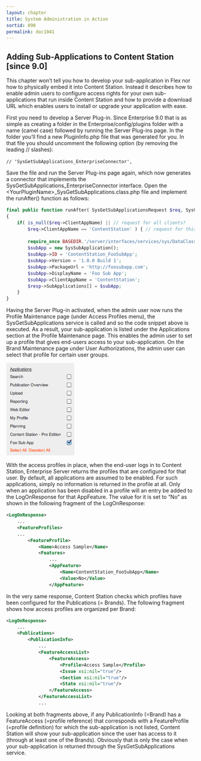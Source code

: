 ```yaml
---
layout: chapter
title: System Administration in Action
sortid: 090
permalink: doc1041
---
```

## Adding Sub-Applications to Content Station \[since 9.0\]

This chapter won’t tell you how to develop your sub-application in Flex nor how to physically embed it into Content Station. Instead it describes how to enable admin users to configure access rights for your own sub-applications that run inside Content Station and how to provide a download URL which enables users to install or upgrade your application with ease.

First you need to develop a Server Plug-in. Since Enterprise 9.0 that is as simple as creating a folder in the Enterprise/config/plugins folder with a name (camel case) followed by running the Server Plug-ins page. In the folder you’ll find a new PluginInfo.php file that was generated for you. In that file you should uncomment the following option (by removing the leading // slashes):

`// 'SysGetSubApplications_EnterpriseConnector',`

Save the file and run the Server Plug-ins page again, which now generates a connector that implements the SysGetSubApplications\_EnterpriseConnector interface. Open the &lt;YourPluginName&gt;\_SysGetSubApplications.class.php file and implement the runAfter() function as follows:

```php
final public function runAfter( SysGetSubApplicationsRequest $req, SysGetSubApplicationsResponse &$resp )
{
	if( is_null($req->ClientAppName) || // request for all clients?
		$req->ClientAppName == 'ContentStation' ) { // request for this client only?

		require_once BASEDIR.'/server/interfaces/services/sys/DataClasses.php';
		$subApp = new SysSubApplication();
		$subApp->ID = 'ContentStation_FooSubApp';
		$subApp->Version = '1.0.0 Build 1';
		$subApp->PackageUrl = 'http://foosubapp.com';
		$subApp->DisplayName = 'Foo Sub App';
		$subApp->ClientAppName = 'ContentStation';
		$resp->SubApplications[] = $subApp;
	}
} 
```

Having the Server Plug-in activated, when the admin user now runs the Profile Maintenance page (under Access Profiles menu), the SysGetSubApplications service is called and so the code snippet above is executed. As a result, your sub-application is listed under the Applications section at the Profile Maintenance page. This enables the admin user to set up a profile that gives end-users access to your sub-application. On the Brand Maintenance page under User Authorizations, the admin user can select that profile for certain user groups.

![](images/image48.png)

With the access profiles in place, when the end-user logs in to Content Station, Enterprise Server returns the profiles that are configured for that user. By default, all applications are assumed to be enabled. For such applications, simply no information is returned in the profile at all. Only when an application has been disabled in a profile will an entry be added to the LogOnResponse for that AppFeature. The value for it is set to “No” as shown in the following fragment of the LogOnResponse:

```xml
<LogOnResponse>
	...
	<FeatureProfiles>
	...
		<FeatureProfile>
			<Name>Access Sample</Name>
			<Features>
				...
				<AppFeature>
					<Name>ContentStation_FooSubApp</Name>
					<Value>No</Value>
				</AppFeature>
```

In the very same response, Content Station checks which profiles have been configured for the Publications (= Brands). The following fragment shows how access profiles are organized per Brand:

```xml
<LogOnResponse>
	...
	<Publications>
		<PublicationInfo>
			...
			<FeatureAccessList>
				<FeatureAccess>
					<Profile>Access Sample</Profile>
					<Issue xsi:nil="true"/>
					<Section xsi:nil="true"/>
					<State xsi:nil="true"/>
				</FeatureAccess>
			</FeatureAccessList>
			...
```

Looking at both fragments above, if any PublicationInfo (=Brand) has a FeatureAccess (=profile reference) that corresponds with a FeatureProfile (=profile definition) for which the sub-application is not listed, Content Station will show your sub-application since the user has access to it (through at least one of the Brands). Obviously that is only the case when your sub-application is returned through the SysGetSubApplications service.
